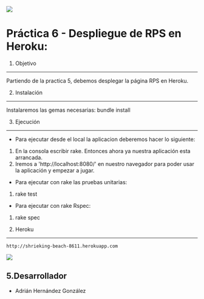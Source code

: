 ![](http://i1296.photobucket.com/albums/ag1/adrihg89/Piedra_papel_tijeras_zpsf31ae8ab.jpg)

Práctica 6 - Despliegue de RPS en Heroku:
===========
 
1. Objetivo
-----------

Partiendo de la practica 5, debemos desplegar la página RPS en Heroku.


2. Instalación
--------------

Instalaremos las gemas necesarias: bundle install

3. Ejecución
------------

* Para ejecutar desde el local la aplicacion deberemos hacer lo siguiente:

1. En la consola escribir rake. Entonces ahora ya nuestra aplicación esta arrancada.
2. Iremos a 'http://localhost:8080/' en nuestro navegador para poder usar la aplicación y empezar a jugar.

* Para ejecutar con rake las pruebas unitarias:

1. rake test

* Para ejecutar con rake Rspec:

1. rake spec

4. Heroku
------------

	http://shrieking-beach-8611.herokuapp.com
![](http://i1296.photobucket.com/albums/ag1/adrihg89/heroku3_zps5cc6ffd8.png)

5.Desarrollador
---------------

* Adrián Hernández González